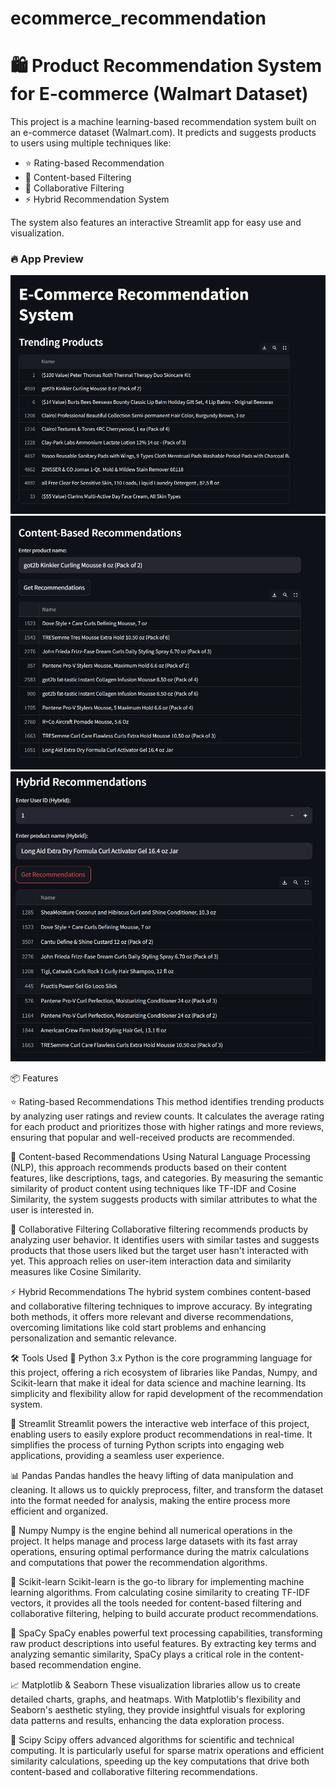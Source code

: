 # ecommerce_recommendation
# 🛍️ Product Recommendation System for E-commerce (Walmart Dataset)
This project is a machine learning-based recommendation system built on an e-commerce dataset (Walmart.com). It predicts and suggests products to users using multiple techniques like:

- ⭐ Rating-based Recommendation
- 🔎 Content-based Filtering
- 👥 Collaborative Filtering
- ⚡ Hybrid Recommendation System

The system also features an interactive Streamlit app for easy use and visualization.
### 🔥 App Preview
![Trending Products](images/Trending_products)
![Content Based](images/Content_base)
![Hybrid Recommendations](images/Hybrid_products)

📦 Features

⭐ Rating-based Recommendations
This method identifies trending products by analyzing user ratings and review counts. It calculates the average rating for each product and prioritizes those with higher ratings and more reviews, ensuring that popular and well-received products are recommended.

🔎 Content-based Recommendations
Using Natural Language Processing (NLP), this approach recommends products based on their content features, like descriptions, tags, and categories. By measuring the semantic similarity of product content using techniques like TF-IDF and Cosine Similarity, the system suggests products with similar attributes to what the user is interested in.

👥 Collaborative Filtering
Collaborative filtering recommends products by analyzing user behavior. It identifies users with similar tastes and suggests products that those users liked but the target user hasn't interacted with yet. This approach relies on user-item interaction data and similarity measures like Cosine Similarity.

⚡ Hybrid Recommendations
The hybrid system combines content-based and collaborative filtering techniques to improve accuracy. By integrating both methods, it offers more relevant and diverse recommendations, overcoming limitations like cold start problems and enhancing personalization and semantic relevance.

🛠️ Tools Used
🐍 Python 3.x
Python is the core programming language for this project, offering a rich ecosystem of libraries like Pandas, Numpy, and Scikit-learn that make it ideal for data science and machine learning. Its simplicity and flexibility allow for rapid development of the recommendation system.

🚀 Streamlit
Streamlit powers the interactive web interface of this project, enabling users to easily explore product recommendations in real-time. It simplifies the process of turning Python scripts into engaging web applications, providing a seamless user experience.

📊 Pandas
Pandas handles the heavy lifting of data manipulation and cleaning. It allows us to quickly preprocess, filter, and transform the dataset into the format needed for analysis, making the entire process more efficient and organized.

🔢 Numpy
Numpy is the engine behind all numerical operations in the project. It helps manage and process large datasets with its fast array operations, ensuring optimal performance during the matrix calculations and computations that power the recommendation algorithms.

🧠 Scikit-learn
Scikit-learn is the go-to library for implementing machine learning algorithms. From calculating cosine similarity to creating TF-IDF vectors, it provides all the tools needed for content-based filtering and collaborative filtering, helping to build accurate product recommendations.

💬 SpaCy
SpaCy enables powerful text processing capabilities, transforming raw product descriptions into useful features. By extracting key terms and analyzing semantic similarity, SpaCy plays a critical role in the content-based recommendation engine.

📈 Matplotlib & Seaborn
These visualization libraries allow us to create detailed charts, graphs, and heatmaps. With Matplotlib's flexibility and Seaborn's aesthetic styling, they provide insightful visuals for exploring data patterns and results, enhancing the data exploration process.

🧮 Scipy
Scipy offers advanced algorithms for scientific and technical computing. It is particularly useful for sparse matrix operations and efficient similarity calculations, speeding up the key computations that drive both content-based and collaborative filtering recommendations.

